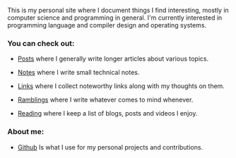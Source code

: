 This is my personal site where I document things I find interesting, mostly in computer science and programming in general.
I'm currently interested in programming language and compiler design and operating systems.

### You can check out:

- [Posts](posts/posts.html) where I generally write longer articles about various topics.

- [Notes](notes/notes.html) where I write small technical notes.

- [Links](links/links.html) where I collect noteworthy links along with my thoughts on them.

- [Ramblings](ramblings/ramblings.html) where I write whatever comes to mind whenever.

- [Reading](reading.html) where I keep a list of blogs, posts and videos I enjoy.

### About me:

- [Github](https://github.com/eduardorittner) Is what I use for my personal projects and contributions.
